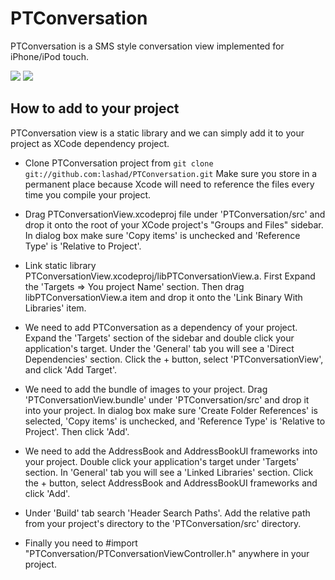 PTConversation
==========

PTConversation is a SMS style conversation view implemented for iPhone/iPod touch.

![](https://dl-web.dropbox.com/get/Public/1.png?w=f58a4445) 
![](https://dl-web.dropbox.com/get/Public/2.png?w=c33fee28) 


How to add to your project
----------

PTConversation view is a static library and we can simply add it to your project as XCode dependency project.

- Clone PTConversation project from `git clone git://github.com:lashad/PTConversation.git`
  Make sure you store in a permanent place because Xcode will need to reference the files every time you compile your project.

- Drag PTConversationView.xcodeproj file under 'PTConversation/src' and drop it onto the root of your XCode project's "Groups and Files" sidebar. In dialog box make sure 'Copy items' is unchecked and 'Reference Type' is 'Relative to Project'.

- Link static library PTConversationView.xcodeproj/libPTConversationView.a. First Expand the 'Targets => You project Name' section.
 Then drag libPTConversationView.a item and drop it onto the 'Link Binary With Libraries' item.

- We need to add PTConversation as a dependency of your project. Expand the 'Targets' section of the sidebar and double click your application's target. Under the 'General' tab you will see a 'Direct Dependencies' section. Click the + button, select 'PTConversationView', and click 'Add Target'.

- We need to add the bundle of images to your project. Drag 'PTConversationView.bundle' under 'PTConversation/src' and drop it into your project. In dialog box make sure 'Create Folder References' is selected, 'Copy items' is unchecked, and 'Reference Type' is 'Relative to Project'. Then click 'Add'.

- We need to add the AddressBook and AddressBookUI frameworks into your project. Double click your application's target under 'Targets' section. In 'General' tab you will see a 'Linked Libraries' section. Click the + button, select AddressBook and AddressBookUI frameworks and click 'Add'.

- Under 'Build' tab search 'Header Search Paths'. Add the relative path from your project's directory to the 'PTConversation/src' directory.

- Finally you need to #import "PTConversation/PTConversationViewController.h" anywhere in your project.
